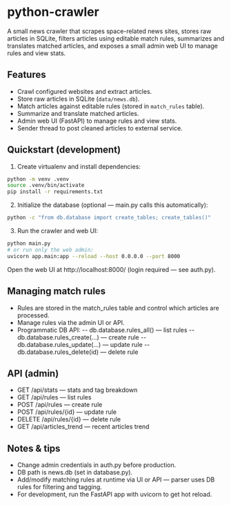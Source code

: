 # python-crawler

A small news crawler that scrapes space-related news sites, stores raw articles in SQLite, filters articles using editable match rules, summarizes and translates matched articles, and exposes a small admin web UI to manage rules and view stats.

## Features
- Crawl configured websites and extract articles.
- Store raw articles in SQLite (`data/news.db`).
- Match articles against editable rules (stored in `match_rules` table).
- Summarize and translate matched articles.
- Admin web UI (FastAPI) to manage rules and view stats.
- Sender thread to post cleaned articles to external service.

## Quickstart (development)
1. Create virtualenv and install dependencies:
```bash
python -m venv .venv
source .venv/bin/activate
pip install -r requirements.txt
```
2. Initialize the database (optional — main.py calls this automatically):
```bash
python -c "from db.database import create_tables; create_tables()"
```
3. Run the crawler and web UI:
```bash
python main.py
# or run only the web admin:
uvicorn app.main:app --reload --host 0.0.0.0 --port 8000
```
Open the web UI at http://localhost:8000/ (login required — see auth.py).

## Managing match rules

- Rules are stored in the match_rules table and control which articles are processed.
- Manage rules via the admin UI or API.
- Programmatic DB API:
-- db.database.rules_all() — list rules
-- db.database.rules_create(...) — create rule
-- db.database.rules_update(...) — update rule
-- db.database.rules_delete(id) — delete rule

## API (admin)
- GET /api/stats — stats and tag breakdown
- GET /api/rules — list rules
- POST /api/rules — create rule
- POST /api/rules/{id} — update rule
- DELETE /api/rules/{id} — delete rule
- GET /api/articles_trend — recent articles trend

## Notes & tips
- Change admin credentials in auth.py before production.
- DB path is news.db (set in database.py).
- Add/modify matching rules at runtime via UI or API — parser uses DB rules for filtering and tagging.
- For development, run the FastAPI app with uvicorn to get hot reload.
